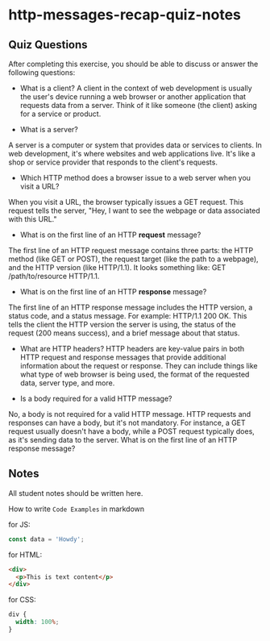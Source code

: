 # http-messages-recap-quiz-notes

## Quiz Questions

After completing this exercise, you should be able to discuss or answer the following questions:

- What is a client?
  A client in the context of web development is usually the user's device running a web browser or another application that requests data from a server. Think of it like someone (the client) asking for a service or product.

- What is a server?

A server is a computer or system that provides data or services to clients. In web development, it's where websites and web applications live. It's like a shop or service provider that responds to the client's requests.

- Which HTTP method does a browser issue to a web server when you visit a URL?

When you visit a URL, the browser typically issues a GET request. This request tells the server, "Hey, I want to see the webpage or data associated with this URL."

- What is on the first line of an HTTP **request** message?

The first line of an HTTP request message contains three parts: the HTTP method (like GET or POST), the request target (like the path to a webpage), and the HTTP version (like HTTP/1.1). It looks something like: GET /path/to/resource HTTP/1.1.

- What is on the first line of an HTTP **response** message?

The first line of an HTTP response message includes the HTTP version, a status code, and a status message. For example: HTTP/1.1 200 OK. This tells the client the HTTP version the server is using, the status of the request (200 means success), and a brief message about that status.

- What are HTTP headers?
  HTTP headers are key-value pairs in both HTTP request and response messages that provide additional information about the request or response. They can include things like what type of web browser is being used, the format of the requested data, server type, and more.

- Is a body required for a valid HTTP message?

No, a body is not required for a valid HTTP message. HTTP requests and responses can have a body, but it's not mandatory. For instance, a GET request usually doesn't have a body, while a POST request typically does, as it's sending data to the server.
What is on the first line of an HTTP response message?

## Notes

All student notes should be written here.

How to write `Code Examples` in markdown

for JS:

```javascript
const data = 'Howdy';
```

for HTML:

```html
<div>
  <p>This is text content</p>
</div>
```

for CSS:

```css
div {
  width: 100%;
}
```
